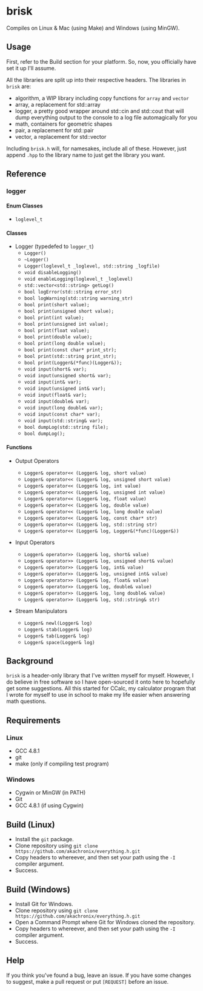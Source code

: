 # brisk
Compiles on Linux & Mac (using Make) and Windows (using MinGW).

## Usage
First, refer to the Build section for your platform. So, now, you officially have set it up I'll assume.

All the libraries are split up into their respective headers. The libraries in ```brisk``` are:
- algorithm, a WIP library including copy functions for ```array``` and ```vector```
- array, a replacement for std::array
- logger, a pretty good wrapper around std::cin and std::cout that will dump everything output to the console to a log file automagically for you
- math, containers for geometric shapes
- pair, a replacement for std::pair
- vector, a replacement for std::vector

Including ```brisk.h``` will, for namesakes, include all of these. However, just append ```.hpp``` to the library name to just get the library you want.

## Reference
### logger
#### Enum Classes
- ```loglevel_t```

#### Classes
- Logger (typedefed to ```logger_t```)
  - ```Logger()```
  - ```~Logger()```
  - ```Logger(loglevel_t _loglevel, std::string _logfile)```
  - ```void disableLogging()```
  - ```void enableLogging(loglevel_t _loglevel)```
  - ```std::vector<std::string> getLog()```
  - ```bool logError(std::string error_str)```
  - ```bool logWarning(std::string warning_str)```
  - ```bool print(short value);```
  - ```bool print(unsigned short value);```
  - ```bool print(int value);```
  - ```bool print(unsigned int value);```
  - ```bool print(float value);```
  - ```bool print(double value);```
  - ```bool print(long double value);```
  - ```bool print(const char* print_str);```
  - ```bool print(std::string print_str);```
  - ```bool print(Logger&(*func)(Logger&));```
  - ```void input(short& var);```
  - ```void input(unsigned short& var);```
  - ```void input(int& var);```
  - ```void input(unsigned int& var);```
  - ```void input(float& var);```
  - ```void input(double& var);```
  - ```void input(long double& var);```
  - ```void input(const char* var);```
  - ```void input(std::string& var);```
  - ```bool dumpLog(std::string file);```
  - ```bool dumpLog();```

#### Functions
- Output Operators
  - ```Logger& operator<< (Logger& log, short value)```
  - ```Logger& operator<< (Logger& log, unsigned short value)```
  - ```Logger& operator<< (Logger& log, int value)```
  - ```Logger& operator<< (Logger& log, unsigned int value)```
  - ```Logger& operator<< (Logger& log, float value)```
  - ```Logger& operator<< (Logger& log, double value)```
  - ```Logger& operator<< (Logger& log, long double value)```
  - ```Logger& operator<< (Logger& log, const char* str)```
  - ```Logger& operator<< (Logger& log, std::string str)```
  - ```Logger& operator<< (Logger& log, Logger&(*func)(Logger&))```
  
- Input Operators
  - ```Logger& operator>> (Logger& log, short& value)```
  - ```Logger& operator>> (Logger& log, unsigned short& value)```
  - ```Logger& operator>> (Logger& log, int& value)```
  - ```Logger& operator>> (Logger& log, unsigned int& value)```
  - ```Logger& operator>> (Logger& log, float& value)```
  - ```Logger& operator>> (Logger& log, double& value)```
  - ```Logger& operator>> (Logger& log, long double& value)```
  - ```Logger& operator>> (Logger& log, std::string& str)```

- Stream Manipulators
  - ```Logger& newl(Logger& log)```
  - ```Logger& stab(Logger& log)```
  - ```Logger& tab(Logger& log)```
  - ```Logger& space(Logger& log)```

## Background
```brisk``` is a header-only library that I've written myself for myself. However, I do believe in free software so I have open-sourced it onto here to hopefully get some suggestions. All this started for CCalc, my calculator program that I wrote for myself to use in school to make my life easier when answering math questions.

## Requirements
### Linux
- GCC 4.8.1
- git
- make (only if compiling test program)

### Windows
- Cygwin or MinGW (in PATH)
- Git
- GCC 4.8.1 (if using Cygwin)

## Build (Linux)
- Install the ```git``` package.
- Clone repository using ```git clone https://github.com/akachronix/everything.h.git```
- Copy headers to whereever, and then set your path using the ```-I``` compiler argument.
- Success.

## Build (Windows)
- Install Git for Windows.
- Clone repository using ```git clone https://github.com/akachronix/everything.h.git```
- Open a Command Prompt where Git for Windows cloned the repository.
- Copy headers to whereever, and then set your path using the ```-I``` compiler argument.
- Success.

## Help
If you think you've found a bug, leave an issue. If you have some changes to suggest, make a pull request or put ```[REQUEST]``` before an issue.
